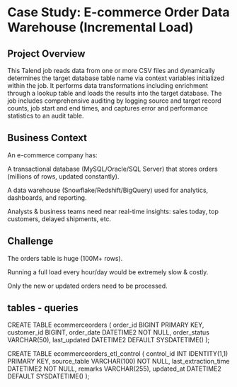 # Case Study: E-commerce Order Data Warehouse (Incremental Load)

## Project Overview
This Talend job reads data from one or more CSV files and dynamically determines the target database table name via context variables initialized within the job. It performs data transformations including enrichment through a lookup table and loads the results into the target database. The job includes comprehensive auditing by logging source and target record counts, job start and end times, and captures error and performance statistics to an audit table.

## Business Context

An e-commerce company has:

A transactional database (MySQL/Oracle/SQL Server) that stores orders (millions of rows, updated constantly).

A data warehouse (Snowflake/Redshift/BigQuery) used for analytics, dashboards, and reporting.

Analysts & business teams need near real-time insights: sales today, top customers, delayed shipments, etc.

## Challenge

The orders table is huge (100M+ rows).

Running a full load every hour/day would be extremely slow & costly.

Only the new or updated orders need to be processed.

## tables - queries

CREATE TABLE ecommerceorders (
    order_id BIGINT PRIMARY KEY,
    customer_id BIGINT,
    order_date DATETIME2 NOT NULL,
    order_status VARCHAR(50),
    last_updated DATETIME2 DEFAULT SYSDATETIME()
);

CREATE TABLE ecommerceorders_etl_control (
    control_id INT IDENTITY(1,1) PRIMARY KEY,
    source_table VARCHAR(100) NOT NULL,
    last_extraction_time DATETIME2 NOT NULL,
    remarks VARCHAR(255),
    updated_at DATETIME2 DEFAULT SYSDATETIME()
);